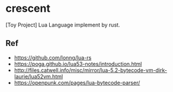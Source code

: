 # crescent
[Toy Project] Lua Language implement by rust.

## Ref
+ <https://github.com/lonng/lua-rs>
+ <https://poga.github.io/lua53-notes/introduction.html>
+ <http://files.catwell.info/misc/mirror/lua-5.2-bytecode-vm-dirk-laurie/lua52vm.html>
+ <https://openpunk.com/pages/lua-bytecode-parser/>